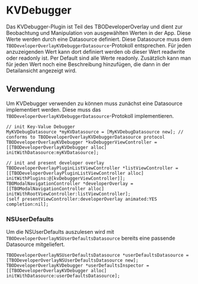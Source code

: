 # KVDebugger
Das KVDebugger-Plugin ist Teil des TBODeveloperOverlay und dient zur Beobachtung und Manipulation von ausgewählten Werten in der App. 
Diese Werte werden durch eine Datasource definiert. Diese Datasource muss dem `TBODeveloperOverlayKVDebuggerDatasource`-Protokoll entsprechen. Für jeden anzuzeigenden Wert kann dort definiert werden ob dieser Wert readwrite oder readonly ist. Per Default sind alle Werte readonly.
Zusätzlich kann man für jeden Wert noch eine Beschreibung hinzufügen, die dann in der Detailansicht angezeigt wird.

## Verwendung
Um KVDebugger verwenden zu können muss zunächst eine Datasource implementiert werden. Diese muss das `TBODeveloperOverlayKVDebuggerDatasource`-Protokoll implementieren. 

```objc
// init Key-Value Debugger
MyKVDebugDatasource *myKVDatasource = [MyKVDebugDatasource new]; // conforms to TBODeveloperOverlayKVDebuggerDatasource protocol
TBODeveloperOverlayKVDebugger *kvDebuggerViewController = [[TBODeveloperOverlayKVDebugger alloc] initWithDatasource:myKVDatasource];

// init and present developer overlay
TBODeveloperOverlayPluginListViewController *listViewController = [[TBODeveloperOverlayPluginListViewController alloc] initWithPlugins:@[kvDebuggerViewController]];
TBOModalNavigationController *developerOverlay = [[TBOModalNavigationController alloc] initWithRootViewController:listViewController];
[self presentViewController:developerOverlay animated:YES completion:nil];
```

### NSUserDefaults
Um die NSUserDefaults auszulesen wird mit `TBODeveloperOverlayNSUserDefaultsDatasource` bereits eine passende Datasource mitgeliefert.
```objc
TBODeveloperOverlayNSUserDefaultsDatasource *userDefaultsDatasource = [TBODeveloperOverlayNSUserDefaultsDatasource new];
TBODeveloperOverlayKVDebugger *userDefaultsInspector = [[TBODeveloperOverlayKVDebugger alloc] initWithDatasource:userDefaultsDatasource];
```
